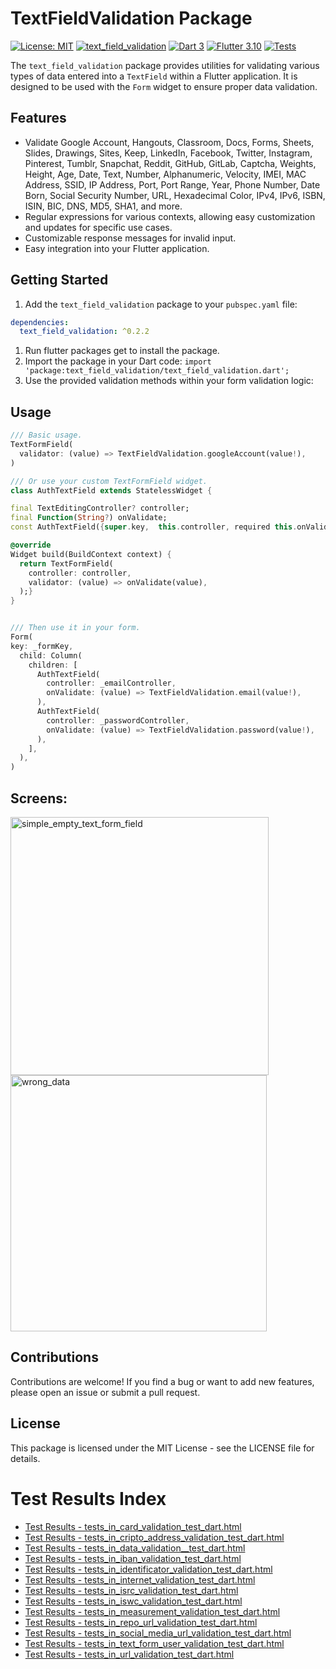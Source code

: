 # TextFieldValidation Package

[![License: MIT](https://img.shields.io/badge/License-MIT-yellow.svg)](https://opensource.org/licenses/MIT)
[![text_field_validation](https://img.shields.io/pub/v/text_field_validation.svg)](https://pub.dev/packages/text_field_validation)
[![Dart 3](https://img.shields.io/badge/Dart-3%2B-blue.svg)](https://dart.dev/)
[![Flutter 3.10](https://img.shields.io/badge/Flutter-3%2B-blue.svg)](https://flutter.dev/)
[![Tests](https://img.shields.io/badge/Tests-Passing-brightgreen)](https://github.com/JhonaCodes/text_field_validation/actions/runs/7357398928)


The `text_field_validation` package provides utilities for validating various types of data entered into a `TextField` within a Flutter application. It is designed to be used with the `Form` widget to ensure proper data validation.

## Features

- Validate Google Account, Hangouts, Classroom, Docs, Forms, Sheets, Slides, Drawings, Sites, Keep, LinkedIn, Facebook, Twitter, Instagram, Pinterest, Tumblr, Snapchat, Reddit, GitHub, GitLab, Captcha, Weights, Height, Age, Date, Text, Number, Alphanumeric, Velocity, IMEI, MAC Address, SSID, IP Address, Port, Port Range, Year, Phone Number, Date Born, Social Security Number, URL, Hexadecimal Color, IPv4, IPv6, ISBN, ISIN, BIC, DNS, MD5, SHA1, and more.
- Regular expressions for various contexts, allowing easy customization and updates for specific use cases.
- Customizable response messages for invalid input.
- Easy integration into your Flutter application.

## Getting Started

1. Add the `text_field_validation` package to your `pubspec.yaml` file:

```yaml
dependencies: 
  text_field_validation: ^0.2.2
```

1. Run flutter packages get to install the package.
2. Import the package in your Dart code: ```import 'package:text_field_validation/text_field_validation.dart';```
3. Use the provided validation methods within your form validation logic:


## Usage
```dart
/// Basic usage.
TextFormField(
  validator: (value) => TextFieldValidation.googleAccount(value!),
)

```

```dart
/// Or use your custom TextFormField widget.
class AuthTextField extends StatelessWidget {

final TextEditingController? controller;
final Function(String?) onValidate;
const AuthTextField({super.key,  this.controller, required this.onValidate});

@override
Widget build(BuildContext context) {
  return TextFormField(
    controller: controller, 
    validator: (value) => onValidate(value),
  );}
}


/// Then use it in your form.
Form(
key: _formKey,
  child: Column(
    children: [
      AuthTextField(
        controller: _emailController,
        onValidate: (value) => TextFieldValidation.email(value!),
      ),
      AuthTextField(
        controller: _passwordController,
        onValidate: (value) => TextFieldValidation.password(value!),
      ),
    ],
  ),
)
```

## Screens:

<img width="413" alt="simple_empty_text_form_field" src="https://github.com/JhonaCodes/text_field_validation/assets/53523825/b0c8df3d-1d54-4ea9-afde-5ed331b30693">

<img width="410" alt="wrong_data" src="https://github.com/JhonaCodes/text_field_validation/assets/53523825/a3e335c7-915f-4e3f-9986-deab9523b90a">


## Contributions
Contributions are welcome! If you find a bug or want to add new features, please open an issue or submit a pull request.

## License
This package is licensed under the MIT License - see the LICENSE file for details.


# Test Results Index

- [Test Results - tests_in_card_validation_test_dart.html](Test%20Results%20-%20tests_in_card_validation_test_dart.html)
- [Test Results - tests_in_cripto_address_validation_test_dart.html](Test%20Results%20-%20tests_in_cripto_address_validation_test_dart.html)
- [Test Results - tests_in_data_validation__test_dart.html](Test%20Results%20-%20tests_in_data_validation__test_dart.html)
- [Test Results - tests_in_iban_validation_test_dart.html](Test%20Results%20-%20tests_in_iban_validation_test_dart.html)
- [Test Results - tests_in_identificator_validation_test_dart.html](Test%20Results%20-%20tests_in_identificator_validation_test_dart.html)
- [Test Results - tests_in_internet_validation_test_dart.html](Test%20Results%20-%20tests_in_internet_validation_test_dart.html)
- [Test Results - tests_in_isrc_validation_test_dart.html](Test%20Results%20-%20tests_in_isrc_validation_test_dart.html)
- [Test Results - tests_in_iswc_validation_test_dart.html](Test%20Results%20-%20tests_in_iswc_validation_test_dart.html)
- [Test Results - tests_in_measurement_validation_test_dart.html](Test%20Results%20-%20tests_in_measurement_validation_test_dart.html)
- [Test Results - tests_in_repo_url_validation_test_dart.html](Test%20Results%20-%20tests_in_repo_url_validation_test_dart.html)
- [Test Results - tests_in_social_media_url_validation_test_dart.html](Test%20Results%20-%20tests_in_social_media_url_validation_test_dart.html)
- [Test Results - tests_in_text_form_user_validation_test_dart.html](Test%20Results%20-%20tests_in_text_form_user_validation_test_dart.html)
- [Test Results - tests_in_url_validation_test_dart.html](Test%20Results%20-%20tests_in_url_validation_test_dart.html)


